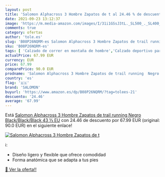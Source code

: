 ```yaml
---
layout: post
title: 'Salomon Alphacross 3 Hombre Zapatos de t al 24.46 % de descuento'
date: 2021-09-23 13:12:37
image: 'https://m.media-amazon.com/images/I/31i1GSsJ3tL._SL500_._SL400_.jpg'
comments: true
category: ofertas
author: 'tole.es'
slug: 'B08P26NQRM-es Salomon Alphacross 3 Hombre Zapatos de trail running Negro...'
sku: 'B08P26NQRM-es'
tags: [ 'Calzado de correr en montaña de hombre','Calzado deportivo para hombre','Calzados de running para hombre','Zapatillas y calzado deportivo para hombre','Zapatos','Zapatos para hombre','Zapatos y complementos','salomon','zapatos', ]
actualPrice: 67.99 EUR
currency: EUR
price: 67.99
comparePrice: 90.0 EUR
prodname: 'Salomon Alphacross 3 Hombre Zapatos de trail running  Negro  Black/Black/Black   43 ⅓ EU'
country: 'es'
flag: '🇪🇸'
brand: 'SALOMON'
buyurl: 'https://www.amazon.es/dp/B08P26NQRM/?tag=tolees-21'
descuento: '24.46'
average: '67.99'
---
```


Está [Salomon Alphacross 3 Hombre Zapatos de trail running  Negro  Black/Black/Black   43 ⅓ EU](https://www.amazon.es/dp/B08P26NQRM/?tag=tolees-21) con 24.46 de descuento por 67.99 EUR (original: 90.0 EUR) en el siguiente enlace!

[![Salomon Alphacross 3 Hombre Zapatos de t](https://m.media-amazon.com/images/I/31i1GSsJ3tL._SL500_._SL400_.jpg)](https://www.amazon.es/dp/B08P26NQRM/?tag=tolees-21)

ℹ️:

- Diseño ligero y flexible que ofrece comodidad
- Forma anatómica que se adapta a tus pies

[🛒 Ver la oferta!!](https://www.amazon.es/dp/B08P26NQRM/?tag=tolees-21)
